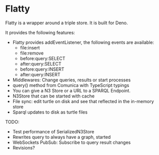 # Flatty

Flatty is a wrapper around a triple store. It is built for Deno.

It provides the following features:

- Flatty provides addEventListener, the following events are available:
  - file:insert
  - file:remove
  - before:query:SELECT
  - after:query:SELECT
  - before:query:INSERT
  - after:query:INSERT
- Middlewares: Change queries, results or start processes
- query() method from Comunica with TypeScript typings
- You can give a N3 Store or a URL to a SPARQL Endpoint.
- N3Store that can be started with cache
- File sync: edit turtle on disk and see that reflected in the in-memory store
- Sparql updates to disk as turtle files

TODO:

- Test performance of SerializedN3Store
- Rewrites query to always have a graph, started
- WebSockets PubSub: Subscribe to query result changes
- Revisions?